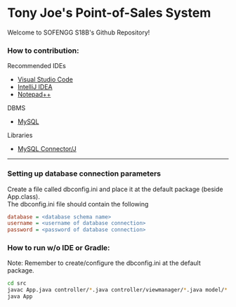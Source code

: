 # Tony Joe's Point-of-Sales System

Welcome to SOFENGG S18B's Github Repository!

### How to contribution:
Recommended IDEs
- [Visual Studio Code](https://code.visualstudio.com/) 
- [IntelliJ IDEA](https://www.jetbrains.com/idea/)
- [Notepad++](https://notepad-plus-plus.org/)

DBMS 
- [MySQL](https://www.mysql.com/)

Libraries
- [MySQL Connector/J](https://dev.mysql.com/downloads/connector/j/5.1.html)

<hr></hr>

### Setting up database connection parameters

Create a file called dbconfig.ini and place it at the default package (beside App.class).<br>
The dbconfig.ini file should contain the following
```ini
database = <database schema name>
username = <username of database connection>
password = <password of database connection>
```

### How to run w/o IDE or Gradle:

Note: Remember to create/configure the dbconfig.ini at the default package.
```sh
cd src
javac App.java controller/*.java controller/viewmanager/*.java model/*.java model/transaction/*.java receipt/*.java model/food/*.java
java App
```
